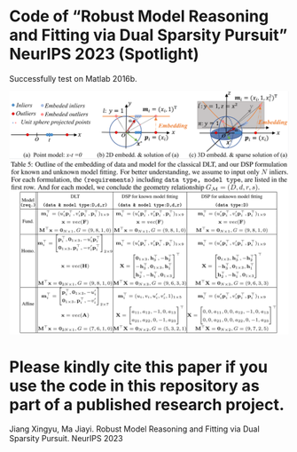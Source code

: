 #  Code of “Robust Model Reasoning and Fitting via Dual Sparsity Pursuit” NeurIPS 2023 (Spotlight)

 Successfully test on Matlab 2016b.

![image](https://github.com/StaRainJ/DSP/blob/main/fig/Fig1.png)
![image](https://github.com/StaRainJ/DSP/blob/main/fig/TabDataEmbedding.png)

# Please kindly cite this paper if you use the code in this repository as part of a published research project.

 Jiang Xingyu, Ma Jiayi. Robust Model Reasoning and Fitting via Dual Sparsity Pursuit. NeurIPS 2023 
